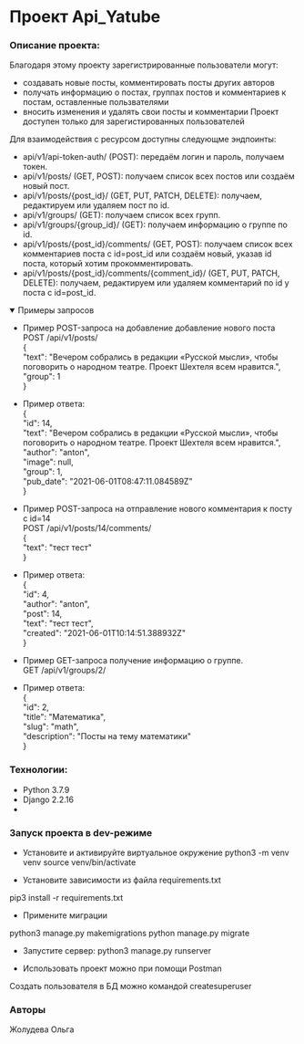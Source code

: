 # Проект Api_Yatube

### Описание проекта:
Благодаря этому проекту зарегистрированные пользователи  могут:
 - создавать новые посты, комментировать посты других авторов
 - получать информацию о постах, группах постов и комментариев к постам, оставленные пользвателями
 - вносить изменения и удалять свои посты и комментарии
Проект доступен только для зарегистированных пользователей

Для взаимодействия с ресурсом доступны следующме эндпоинты:
 - api/v1/api-token-auth/ (POST): передаём логин и пароль, получаем токен.
 - api/v1/posts/ (GET, POST): получаем список всех постов или создаём новый пост.
 - api/v1/posts/{post_id}/ (GET, PUT, PATCH, DELETE): получаем, редактируем или удаляем пост по id.
 - api/v1/groups/ (GET): получаем список всех групп.
 - api/v1/groups/{group_id}/ (GET): получаем информацию о группе по id.
 - api/v1/posts/{post_id}/comments/ (GET, POST): получаем список всех комментариев поста с id=post_id или создаём новый, указав id поста, который хотим прокомментировать.
 - api/v1/posts/{post_id}/comments/{comment_id}/ (GET, PUT, PATCH, DELETE): получаем, редактируем или удаляем комментарий по id у поста с id=post_id.

<details open>
   <summary>Примеры запросов</summary>
 
  - Пример POST-запроса на добавление добавление нового поста  
    POST /api/v1/posts/  
    {  
      "text": "Вечером собрались в редакции «Русской мысли», чтобы поговорить о народном театре. Проект Шехтеля всем нравится.",  
      "group": 1  
  }  
  
  - Пример ответа:  
  {  
      "id": 14,  
      "text": "Вечером собрались в редакции «Русской мысли», чтобы поговорить о народном театре. Проект Шехтеля всем нравится.",  
      "author": "anton",  
      "image": null,  
      "group": 1,  
      "pub_date": "2021-06-01T08:47:11.084589Z"  
  }  
  - Пример POST-запроса на отправление нового комментария к посту с id=14  
  POST /api/v1/posts/14/comments/  
  {  
      "text": "тест тест"  
  }   
  - Пример ответа:  
  {  
      "id": 4,  
      "author": "anton",  
      "post": 14,  
      "text": "тест тест",  
      "created": "2021-06-01T10:14:51.388932Z"  
  }
  - Пример GET-запроса получение информацию о группе.  
  GET /api/v1/groups/2/  
  - Пример ответа:  
  {  
      "id": 2,  
      "title": "Математика",  
      "slug": "math",  
      "description": "Посты на тему математики"  
  }   
</details>

### Технологии:
- Python 3.7.9
- Django 2.2.16
- 
### Запуск проекта в dev-режиме
- Установите и активируйте виртуальное окружение
python3 -m venv venv
source venv/bin/activate

- Установите зависимости из файла requirements.txt

pip3 install -r requirements.txt

- Примените миграции

python3 manage.py makemigrations
python manage.py migrate

- Запустите сервер:
python3 manage.py runserver

- Использовать проект можно при помощи Postman

Создать пользователя в БД можно командой createsuperuser

### Авторы
Жолудева Ольга
